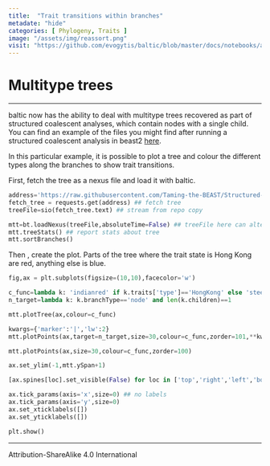 ```yaml
---
title:  "Trait transitions within branches"
metadate: "hide"
categories: [ Phylogeny, Traits ]
image: "/assets/img/reassort.png"
visit: "https://github.com/evogytis/baltic/blob/master/docs/notebooks/austechia.ipynb"
---
```


# Multitype trees

---

baltic now has the ability to deal with multitype trees recovered as part of structured coalescent analyses, which contain nodes with a single child. You can find an example of the files you might find after running a structured coalescent analysis in beast2 [here](https://github.com/Taming-the-BEAST/Structured-coalescent/).

In this particular example, it is possible to plot a tree and colour the different types along the branches to show trait transitions.

First, fetch the tree as a nexus file and load it with baltic.

```python
address='https://raw.githubusercontent.com/Taming-the-BEAST/Structured-coalescent/master/precooked_runs/MTT.h3n2_2deme.map.trees' ## address of example tree
fetch_tree = requests.get(address) ## fetch tree
treeFile=sio(fetch_tree.text) ## stream from repo copy

mtt=bt.loadNexus(treeFile,absoluteTime=False) ## treeFile here can alternatively be a path to a local file
mtt.treeStats() ## report stats about tree
mtt.sortBranches()
```

Then , create the plot. Parts of the tree where the trait state is Hong Kong are red, anything else is blue.

```python
fig,ax = plt.subplots(figsize=(10,10),facecolor='w')

c_func=lambda k: 'indianred' if k.traits['type']=='HongKong' else 'steelblue'
n_target=lambda k: k.branchType=='node' and len(k.children)==1

mtt.plotTree(ax,colour=c_func)

kwargs={'marker':'|','lw':2}
mtt.plotPoints(ax,target=n_target,size=30,colour=c_func,zorder=101,**kwargs)

mtt.plotPoints(ax,size=30,colour=c_func,zorder=100)

ax.set_ylim(-1,mtt.ySpan+1)

[ax.spines[loc].set_visible(False) for loc in ['top','right','left','bottom']] ## no axes

ax.tick_params(axis='x',size=0) ## no labels
ax.tick_params(axis='y',size=0)
ax.set_xticklabels([])
ax.set_yticklabels([])

plt.show()
```

---

Attribution-ShareAlike 4.0 International
